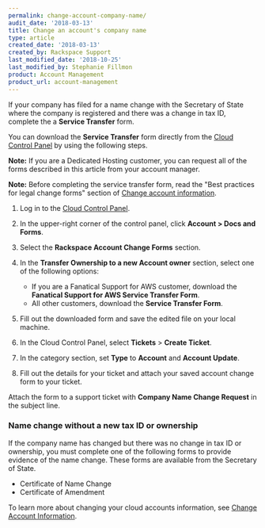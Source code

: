 ```yaml
---
permalink: change-account-company-name/
audit_date: '2018-03-13'
title: Change an account's company name
type: article
created_date: '2018-03-13'
created_by: Rackspace Support
last_modified_date: '2018-10-25'
last_modified_by: Stephanie Fillmon
product: Account Management
product_url: account-management
---
```


If your company has filed for a name change with the Secretary of State
where the company is registered and there was a change in tax ID,
complete the a **Service Transfer** form.

You can download the **Service Transfer** form directly from
the [Cloud Control Panel](https://login.rackspace.com/) by using the following steps.

**Note:** If you are a Dedicated Hosting customer, you can request all of the forms described in this article from your account manager.

**Note:** Before completing the service transfer form, read the "Best practices for legal change forms" section of [Change account information](/how-to/change-account-information).

1. Log in to the [Cloud Control Panel](https://login.rackspace.com/).
2. In the upper-right corner of the control panel, click **Account > Docs and Forms**.
3. Select the **Rackspace Account Change Forms** section.
4. In the **Transfer Ownership to a new Account owner** section, select one of the following options:

   - If you are a Fanatical Support for AWS customer, download the **Fanatical Support for AWS Service Transfer Form**.
   - All other customers, download the **Service Transfer Form**.

5. Fill out the downloaded form and save the edited file on your local machine.
6. In the Cloud Control Panel, select **Tickets** > **Create Ticket**.
7. In the category section, set **Type** to **Account** and **Account Update**.
8. Fill out the details for your ticket and attach your saved account change form to your ticket.

Attach the form to a support ticket with **Company Name Change
Request** in the subject line.

### Name change without a new tax ID or ownership

If the company name has changed but there was no change in tax ID or
ownership, you must complete one of the following forms to provide
evidence of the name change. These forms are available from the Secretary of State.

- Certificate of Name Change
- Certificate of Amendment

To learn more about changing your cloud accounts information, see
[Change Account Information](/how-to/change-account-information).
